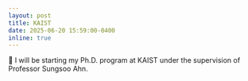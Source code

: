 ```yaml
---
layout: post
title: KAIST
date: 2025-06-20 15:59:00-0400
inline: true
---
```


🏫 I will be starting my Ph.D. program at KAIST under the supervision of Professor Sungsoo Ahn.